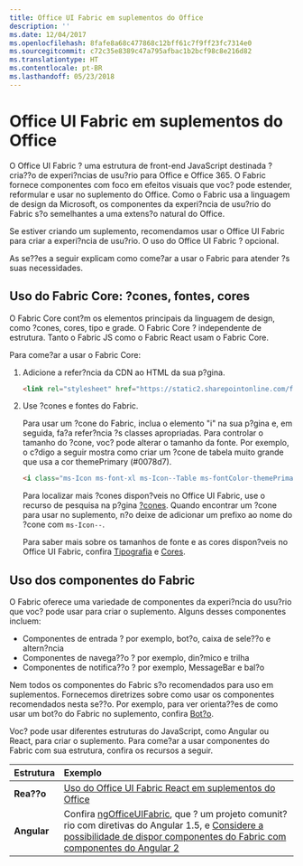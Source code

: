 ```yaml
---
title: Office UI Fabric em suplementos do Office
description: ''
ms.date: 12/04/2017
ms.openlocfilehash: 8fafe8a68c477868c12bff61c7f9ff23fc7314e0
ms.sourcegitcommit: c72c35e8389c47a795afbac1b2bcf98c8e216d82
ms.translationtype: HT
ms.contentlocale: pt-BR
ms.lasthandoff: 05/23/2018
---
```

# <a name="office-ui-fabric-in-office-add-ins"></a>Office UI Fabric em suplementos do Office 

O Office UI Fabric ? uma estrutura de front-end JavaScript destinada ? cria??o de experi?ncias de usu?rio para Office e Office 365. O Fabric fornece componentes com foco em efeitos visuais que voc? pode estender, reformular e usar no suplemento do Office. Como o Fabric usa a linguagem de design da Microsoft, os componentes da experi?ncia de usu?rio do Fabric s?o semelhantes a uma extens?o natural do Office. 

Se estiver criando um suplemento, recomendamos usar o Office UI Fabric para criar a experi?ncia de usu?rio. O uso do Office UI Fabric ? opcional.

As se??es a seguir explicam como come?ar a usar o Fabric para atender ?s suas necessidades. 

## <a name="use-fabric-core-icons-fonts-colors"></a>Uso do Fabric Core: ?cones, fontes, cores
O Fabric Core cont?m os elementos principais da linguagem de design, como ?cones, cores, tipo e grade. O Fabric Core ? independente de estrutura. Tanto o Fabric JS como o Fabric React usam o Fabric Core.

Para come?ar a usar o Fabric Core:

1. Adicione a refer?ncia da CDN ao HTML da sua p?gina.  

    ```html
    <link rel="stylesheet" href="https://static2.sharepointonline.com/files/fabric/office-ui-fabric-js/1.4.0/css/fabric.min.css">
    ```   
    
2. Use ?cones e fontes do Fabric. 

    Para usar um ?cone do Fabric, inclua o elemento "i" na sua p?gina e, em seguida, fa?a refer?ncia ?s classes apropriadas. Para controlar o tamanho do ?cone, voc? pode alterar o tamanho da fonte. Por exemplo, o c?digo a seguir mostra como criar um ?cone de tabela muito grande que usa a cor themePrimary (#0078d7). 
   
    ```html
    <i class="ms-Icon ms-font-xl ms-Icon--Table ms-fontColor-themePrimary"></i>
    ```

    Para localizar mais ?cones dispon?veis no Office UI Fabric, use o recurso de pesquisa na p?gina [?cones](https://dev.office.com/fabric#/styles/icons). Quando encontrar um ?cone para usar no suplemento, n?o deixe de adicionar um prefixo ao nome do ?cone com `ms-Icon--`. 

    Para saber mais sobre os tamanhos de fonte e as cores dispon?veis no Office UI Fabric, confira [Tipografia](https://dev.office.com/fabric#/styles/typography) e [Cores](https://dev.office.com/fabric#/styles/colors).
 
## <a name="use-fabric-components"></a>Uso dos componentes do Fabric 
O Fabric oferece uma variedade de componentes da experi?ncia do usu?rio que voc? pode usar para criar o suplemento. Alguns desses componentes incluem:

- Componentes de entrada ? por exemplo, bot?o, caixa de sele??o e altern?ncia
- Componentes de navega??o ? por exemplo, din?mico e trilha
- Componentes de notifica??o ? por exemplo, MessageBar e bal?o  

Nem todos os componentes do Fabric s?o recomendados para uso em suplementos. Fornecemos diretrizes sobre como usar os componentes recomendados nesta se??o. Por exemplo, para ver orienta??es de como usar um bot?o do Fabric no suplemento, confira [Bot?o](button.md). 

Voc? pode usar diferentes estruturas do JavaScript, como Angular ou React, para criar o suplemento. Para come?ar a usar componentes do Fabric com sua estrutura, confira os recursos a seguir.

|**Estrutura**|**Exemplo**|
|:------------|:----------|
|**Rea??o**|[Uso do Office UI Fabric React em suplementos do Office](using-office-ui-fabric-react.md )|
|**Angular**| Confira [ngOfficeUIFabric](http://ngofficeuifabric.com/), que ? um projeto comunit?rio com diretivas do Angular 1.5, e [Considere a possibilidade de dispor componentes do Fabric com componentes do Angular 2](../develop/add-ins-with-angular2.md#consider-wrapping-fabric-components-with-angular-components)|
